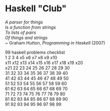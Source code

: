 # Haskell "Club"

_A parser for things_  
_Is a function from strings_  
_To lists of pairs_  
_Of things and strings_  
~ Graham Hutton, _Programming in Haskell_ (2007)

   
99 haskell problems checklist   
 1   2   3   4  x5  x6  x7  x8  x9  x10   
x11 x12 x13 x14 x15 x16 x17 x18 x19 x20   
x21  22  23  24  25  26  27  28  29  30   
 31  32  33  34  35  36  37  38  39  40   
 41  42  43  44  45  46  47  48  49  50   
 51  52  53  54  55  56  57  58  59  60   
 61  62  63  64  65  66  67  68  69  70   
 71  72  73  74  75  76  77  78  79  80   
 81  82  83  84  85  86  87  88  89  90   
 91  92  93  94  95  96  97  98  99   
